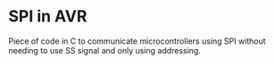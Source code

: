 # SPI in AVR
Piece of code in C to communicate microcontrollers using SPI without needing to use SS signal and only using addressing.
